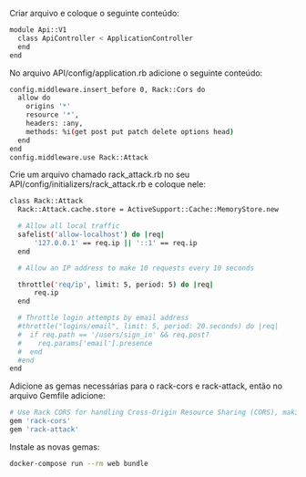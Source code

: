 Criar arquivo e coloque o seguinte conteúdo:
```sh
module Api::V1
  class ApiController < ApplicationController
  end
end
```

No arquivo API/config/application.rb adicione o seguinte conteúdo:
```sh
config.middleware.insert_before 0, Rack::Cors do
  allow do
    origins '*'
    resource '*',
    headers: :any,
    methods: %i(get post put patch delete options head)
  end
end
config.middleware.use Rack::Attack
```
Crie um arquivo chamado rack_attack.rb no seu API/config/initializers/rack_attack.rb e coloque nele:
```sh
class Rack::Attack
  Rack::Attack.cache.store = ActiveSupport::Cache::MemoryStore.new

  # Allow all local traffic
  safelist('allow-localhost') do |req|
      '127.0.0.1' == req.ip || '::1' == req.ip
  end

  # Allow an IP address to make 10 requests every 10 seconds

  throttle('req/ip', limit: 5, period: 5) do |req|
      req.ip
  end

  # Throttle login attempts by email address
  #throttle("logins/email", limit: 5, period: 20.seconds) do |req|
  #  if req.path == '/users/sign_in' && req.post?
  #    req.params['email'].presence
  #  end
  #end
end
```
Adicione as gemas necessárias para o rack-cors e rack-attack, então no arquivo Gemfile adicione:
```sh
# Use Rack CORS for handling Cross-Origin Resource Sharing (CORS), making cross-origin AJAX possible
gem 'rack-cors'
gem 'rack-attack'
```
Instale as novas gemas:
```sh
docker-compose run --rm web bundle
```
